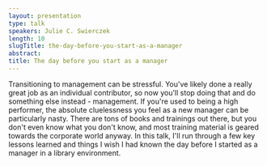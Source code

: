 ```yaml
---
layout: presentation
type: talk
speakers: Julie C. Swierczek
length: 10
slugTitle: the-day-before-you-start-as-a-manager
abstract:
title: The day before you start as a manager
---
```

Transitioning to management can be stressful. You've likely done a really great job as an individual contributor, so now you'll stop doing that and do something else instead - management. If you're used to being a high performer, the absolute cluelessness you feel as a new manager can be particularly nasty. There are tons of books and trainings out there, but you don't even know what you don't know, and most training material is geared towards the corporate world anyway. In this talk, I'll run through a few key lessons learned and things I wish I had known the day before I started as a manager in a library environment.  